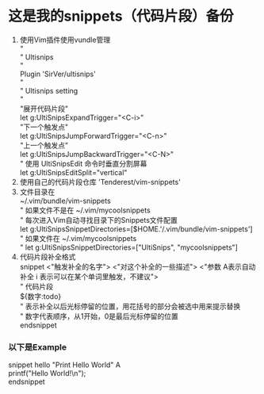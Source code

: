 # 这是我的snippets（代码片段）备份  
1. 使用Vim插件使用vundle管理  
"  
" Ultisnips  
"  
Plugin 'SirVer/ultisnips'  
"  
" Ultisnips setting  
"  
"展开代码片段"  
let g:UltiSnipsExpandTrigger="\<C-i\>"  
"下一个触发点"  
let g:UltiSnipsJumpForwardTrigger="\<C-n\>"  
"上一个触发点"  
let g:UltiSnipsJumpBackwardTrigger="\<C-N\>"  
" 使用 UltiSnipsEdit 命令时垂直分割屏幕  
let g:UltiSnipsEditSplit="vertical"  
1. 使用自己的代码片段仓库
'Tenderest/vim-snippets'  
1. 文件目录在  
~/.vim/bundle/vim-snippets    
" 如果文件不是在 ~/.vim/mycoolsnippets  
" 每次进入Vim自动寻找目录下的Snippets文件配置  
let g:UltiSnipsSnippetDirectories=[$HOME.'/.vim/bundle/vim-snippets']  
" 如果文件在 ~/.vim/mycoolsnippets  
" let g:UltiSnipsSnippetDirectories=["UltiSnips", "mycoolsnippets"]  
1. 代码片段补全格式  
snippet \<"触发补全的名字"\> \<"对这个补全的一些描述"\> \<"参数 A表示自动补全 i 表示可以在某个单词里触发，不建议"\>  
" 代码片段  
${数字:todo}  
" 表示补全以后光标停留的位置，用花括号的部分会被选中用来提示替换  
" 数字代表顺序，从1开始，0是最后光标停留的位置  
endsnippet  
### 以下是Example
snippet hello "Print Hello World" A  
printf("Hello World!\n");  
endsnippet
